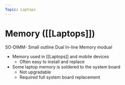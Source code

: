 ```yaml
---
Topic: Laptops
---
```

# Memory ([[Laptops]])
SO-DIMM- Small outline Dual In-line Memory modual

- Memory used in [[Laptops]] and mobile devices
	- Often easy to install and replace
- Some laptop memory is soldered to the system board
	- Not upgradable
	- Required full system board replacement
